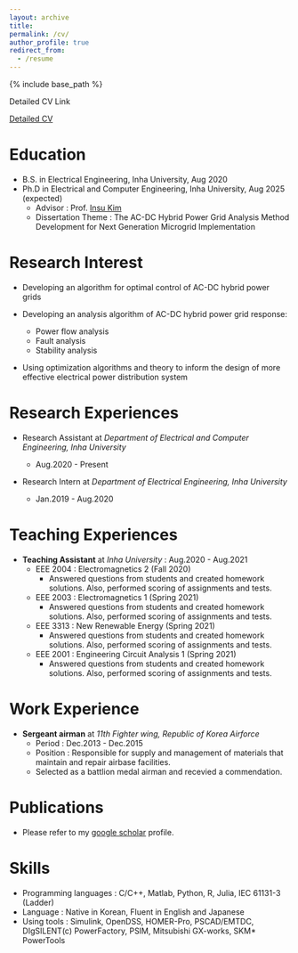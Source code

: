 ```yaml
---
layout: archive
title: 
permalink: /cv/
author_profile: true
redirect_from:
  - /resume
---
```


{% include base_path %}

Detailed CV Link

[Detailed CV](https://drive.google.com/file/d/1NRgbSYLRNUxIuVMPfU8yKg5f7FQ72FcQ/view?usp=drive_link)

Education
======
* B.S. in Electrical Engineering, Inha University, Aug 2020
* Ph.D in Electrical and Computer Engineering, Inha University, Aug 2025 (expected)
  * Advisor : Prof. [Insu Kim](https://eng.inha.ac.kr/eng/3590/subview.do?&enc=Zm5jdDF8QEB8JTJGZGVwYXJ0bWVudEludHJvJTJGZW5nJTJGNjMlMkYxNzklMkZjb2xsZWdlUHJvZlZpZXcuZG8lM0ZzaXRlSWQlM0RlbmclMjZpbmhhaWQlM0QzMDc2MTAzMjk2OTVERjFFMjZEMENDQzlGRDYzQzA5RjYyNkZBMDNFRTU0MzE4QzMxM0UxNjk3MUFCQkU2MDMyODNCOUI0NjIxMDYyRDYwOTlBMjExMEYwM0VCM0NCODU3MjlGQURDQUMwNDZGMkI3QTBCMkMzNkQxMjZEMTMwOCUyNg==)
  * Dissertation Theme : The AC-DC Hybrid Power Grid Analysis Method Development for Next Generation Microgrid Implementation

Research Interest
======
* Developing an algorithm for optimal control of AC-DC hybrid power grids

* Developing an analysis algorithm of AC-DC hybrid power grid response:
  * Power flow analysis
  * Fault analysis
  * Stability analysis  

* Using optimization algorithms and theory to inform the design of more effective electrical power distribution system
  
Research Experiences
======
* Research Assistant at _Department of Electrical and Computer Engineering, Inha University_
  * Aug.2020 - Present

* Research Intern at _Department of Electrical Engineering, Inha University_
  * Jan.2019 - Aug.2020

Teaching Experiences
======
* **Teaching Assistant** at _Inha University_ : Aug.2020 - Aug.2021
  * EEE 2004 : Electromagnetics 2 (Fall 2020)
    * Answered questions from students and created homework solutions. Also, performed scoring of assignments and tests.
  * EEE 2003 : Electromagnetics 1 (Spring 2021)
    * Answered questions from students and created homework solutions. Also, performed scoring of assignments and tests.
  * EEE 3313 : New Renewable Energy (Spring 2021)
    * Answered questions from students and created homework solutions. Also, performed scoring of assignments and tests.
  * EEE 2001 : Engineering Circuit Analysis 1 (Spring 2021)
    * Answered questions from students and created homework solutions. Also, performed scoring of assignments and tests.


Work Experience
======
* **Sergeant airman** at _11th Fighter wing, Republic of Korea Airforce_
  * Period : Dec.2013 - Dec.2015
  * Position : Responsible for supply and management of materials that maintain and repair airbase facilities.
  * Selected as a battlion medal airman and recevied a commendation.


Publications
======
* Please refer to my [google scholar](https://scholar.google.com/citations?user=paV6M74AAAAJ&hl=ko) profile.
  
  
Skills
======
* Programming languages : C/C++, Matlab, Python, R, Julia, IEC 61131-3 (Ladder)
* Language : Native in Korean, Fluent in English and Japanese
* Using tools : Simulink, OpenDSS, HOMER-Pro, PSCAD/EMTDC, DIgSILENT(c) PowerFactory, PSIM, Mitsubishi GX-works, SKM* PowerTools
